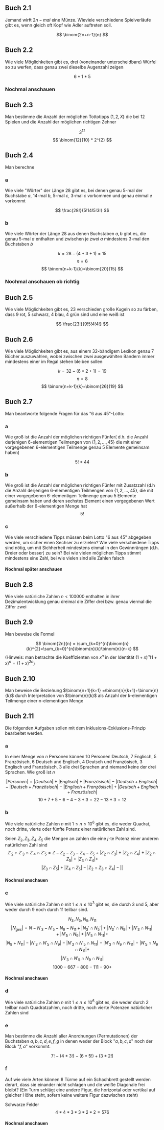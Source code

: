 ## Buch 2.1
Jemand wirft $2n-mal$ eine Münze. Wieviele verschiedene Spielverläufe gibt es, wenn gleich oft Kopf wie Adler auftreten soll. 

$$
\binom{2n+n-1}{n}
$$

## Buch 2.2
Wie viele Möglichkeiten gibt es, drei (voneinander unterscheidbare) Würfel so zu werfen, dass genau zwei dieselbe Augenzahl zeigen

$$
6 * 1 * 5
$$
### Nochmal anschauen
## Buch 2.3

Man bestimme die Anzahl der möglichen Tottotipps $(1,2,X)$ die bei 12 Spielen und die Anzahl der möglichen richtigen Zehner 

$$
3^{12}
$$
$$
\binom{12}{10} * 2^{2}
$$
## Buch 2.4
Man berechne
### a
Wie viele "Wörter" der Länge 28 gibt es, bei denen genau 5-mal der Buchstabe $a$, 14-mal $b$, 5-mal $c$, 3-mal $c$ vorkommen und genau einmal $e$ vorkommt

$$
\frac{28!}{5!14!5!3!}
$$

### b

Wie viele Wörter der Länge $28$ aus denen Buchstaben $a,b$ gibt es, die genau 5-mal $a$ enthalten und zwischen je zwei $a$ mindestens 3-mal den Buchstaben $b$

$$
k=28-(4*3+1)=15
$$
$$
n=6
$$
$$
\binom{n+k-1}{k}=\binom{20}{15}
$$
### Nochmal anschauen ob richtig
## Buch 2.5
Wie viele Möglichkeiten gibt es, 23 verschieden große Kugeln so zu färben, dass 9 rot, 5 schwarz, 4 blau, 4 grün sind und eine weiß ist

$$
\frac{23!}{9!5!4!4!}
$$

## Buch 2.6
Wie viele Möglichkeiten gibt es, aus einem 32-bändigem Lexikon genau 7 Bücher auszuwählen, wobei zwischen zwei ausgewählten Bändern immer mindestens einer im Regal stehen bleiben sollen

$$
k=32-(6*2+1)=19
$$
$$
n=8
$$
$$
\binom{n+k-1}{k}=\binom{26}{19}
$$
## Buch 2.7
Man beantworte folgende Fragen für das "6 aus 45"-Lotto:
### a
Wie groß ist die Anzahl der möglichen richtigen Fünfer( d.h. die Anzahl derjenigen 6-elementigen Teilmengen von $\{ 1,2,\dots,45 \}$ die mit einer vorgegebenen 6-elementigen Teilmenge genau 5 Elemente gemeinsam haben)

$$
5! * 44
$$
### b
Wie groß ist die Anzahl der möglichen richtigen Fünfer mit Zusatzzahl (d.h die Anzahl derjenigen 6-elementigen Teilmengen von $\{ 1,2,\dots,45 \}$, die mit einer vorgegebenen 6-elementigen Teilmenge genau 5 Elemente gemeinsam haben und deren sechstes Element einen vorgegebenen Wert außerhalb der 6-elementigen Menge hat
$$
5!
$$
### c
Wie viele verschiedene Tipps müssen beim Lotto "6 aus 45" abgegeben werden, um sicher einen Sechser zu erzielen? Wie viele verschiedene Tipps sind nötig, um mit Sichherheit mindestens einmal in den Gewinnrängen (d.h. Dreier oder besser) zu sein? Bei wie vielen möglichen Tipps stimmt mindestens eine Zahl, bei wie vielen sind alle Zahlen falsch

#### Nochmal später anschauen
## Buch 2.8
Wie viele natürliche Zahlen $n<100 000$ enthalten in ihrer Dezimalentwicklung genau dreimal die Ziffer drei bzw. genau viermal die Ziffer zwei




## Buch 2.9
Man beweise die Formel

$$
\binom{2n}{n} = \sum_{k=0}^{n}\binom{n}{k}^{2}=\sum_{k=0}^{n}\binom{n}{k}\binom{n}{n-k}
$$
(Hinweis: man betrachte die Koeffizienten von $x^{n}$ in der Identität $(1+x)^{n}(1+x)^{n}=(1+x)^{2n}$)


## Buch 2.10
Man beweise die Beziehung $\binom{n+1}{k+1} =\binom{n}{k+1}+\binom{n}{k}$ durch Interpretation von $\binom{n}{k}$ als Anzahl der k-elementigen Teilmenge einer n-elementigen Menge

## Buch 2.11
Die folgenden Aufgaben sollen mit dem Inklusions-Exklusions-Prinzip bearbeitet werden.
### a
In einer Menge von $n$ Personen können $10$ Personen Deutsch, $7$ Englisch, $5$ Französisch, $6$ Deutsch und Englisch, $4$ Deutsch und Französisch, $3$ Englisch und Französisch, 3 alle drei Sprachen und niemand keine der drei Sprachen. Wie groß ist $n$

$$
|Personen|=|Deutsch|+|Englisch|+|Französisch| - |Deutsch+Englisch| - |Deutsch+Französisch| - |Englisch + Französisch| + |Deutsch+Englisch+Französisch|
$$
$$
10+7+5-6-4-3+3=22-13+3=12
$$

### b
Wie viele natürliche Zahlen $n$ mit $1 \leq n \leq 10^{6}$ gibt es, die weder Quadrat, noch dritte, vierte oder fünfte Potenz einer natürlichen Zahl sind. 

Seien $Z_{2},Z_{3},Z_{4},Z_{5}$ die Mengen an zahlen die eine $j$-te Potenz einer anderen natürlichen Zahl sind
$$
Z'_{2}\cap Z'_{3}\cap Z'_{4}\cap Z'_{5}=Z-Z_{2}-Z_{3}-Z_{4}-Z_{5}+|Z_{2}\cap Z_{3}|+|Z_{2}\cap Z_{4}|+|Z_{2}\cap Z_{5}|+|Z_{3}\cap Z_{4}| +
$$
$$
|Z_{3} \cap Z_{5}| + |Z_{4} \cap Z_{5} | - |Z_{2} \cap Z_{3} \cap Z_{4}| - ||
$$

#### Nochmal anschauen

### c
Wie viele natürliche Zahlen $n$ mit $1\leq n \leq 10^{3}$ gibt es, die durch 3 und 5, aber weder durch 9 noch durch 11 teilbar sind.

$$
N_{3}, N_{5}, N_{9}, N_{11}
$$
$$
|N_{ges}|=N-N'_{3}-N'_{5}-N_{9}-N_{11} + |N_{3}'\cap N_{5}'| + |N_{3}' \cap N_{9}| + |N'_{3} \cap N_{11}| + |N'_{5} \cap N_{9}|+|N'_{5}\cap N_{11}|+$$$$|N_{9}+N_{11}| - |N'_{3}\cap N'_{5}\cap N_{9}| - |N'_{3}\cap N'_{5} \cap N_{11}|-|N'_{3}\cap N_{9}\cap N_{11}|-|N'_{5}\cap N_{9}\cap N_{11}| + $$$$|N'_{3}\cap N'_{5} \cap N_{9} \cap N_{11}|
$$
$$
1000 - 667 - 800 - 111 - 90 +  
$$

#### Nochmal anschauen
### d
Wie viele natürliche Zahlen $n$ mit $1 \leq n \leq 10^{6}$ gibt es, die weder durch 2 teilbar nach Quadratzahlen, noch dritte, noch vierte Potenzen natürlicher Zahlen sind
### e
Man bestimme die Anzahl aller Anordnungen (Permutationen) der Buchstaben $a,b,c,d,e,f,g$ in denen weder der Block "$a,b,c,d$" noch der Block "$f,a$" vorkommt.

$$
7!-(4*3!)-(6*5!)+(3*2!)
$$
### f
Auf wie viele Arten können 8 Türme auf ein Schachbrett gestellt werden derart, dass sie einander nicht schlagen und die weiße Diagonale frei bleibt? (Ein Turm schlägt eine andere Figur, die horizontal oder vertikal auf gleicher Höhe steht, sofern keine weitere Figur dazwischen steht)


Schwarze Felder
$$
4*4*3*3*2*2 = 576
$$
#### Nochmal anschauen

